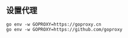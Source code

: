 ## 设置代理
```Command
go env -w GOPROXY=https://goproxy.cn
go env -w GOPROXY=https://github.com/goproxy
```